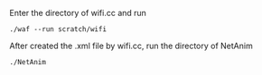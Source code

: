 Enter the directory of wifi.cc and run

    ./waf --run scratch/wifi

After created the .xml file by wifi.cc, run the directory of NetAnim

    ./NetAnim
